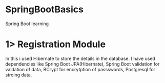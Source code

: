 # SpringBootBasics
Spring Boot learning
# 1> Registration Module
  In this i used Hibernate to store the details in the database. I have used dependencies like Spring Boot JPA(Hibernate), Spring Boot validation for valdation of data, BCrypt for encrytption of passswords, Postgresql for stroing data.
